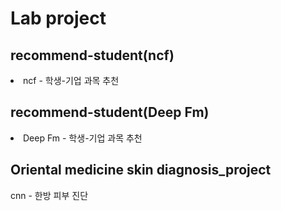 <h1>Lab project</h1>
<h2>recommend-student(ncf) </h2>
<li>ncf - 학생-기업 과목 추천</li>
<h2>recommend-student(Deep Fm) </h2>
<li>Deep Fm - 학생-기업 과목 추천</li>
<h2>Oriental medicine skin diagnosis_project</h2>
<l1>cnn - 한방 피부 진단 </l1>
